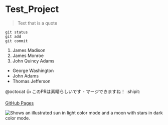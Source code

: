 # Test_Project
> Text that is a quote


```
git status
git add
git commit
```


1. James Madison
2. James Monroe
3. John Quincy Adams

- George Washington
- John Adams
- Thomas Jefferson

@octocat :+1: このPRは素晴らしいです - マージできますね！ :shipit:

[GitHub Pages](https://pages.github.com/)

<picture>
  <source media="(prefers-color-scheme: dark)" srcset="https://user-images.githubusercontent.com/25423296/163456776-7f95b81a-f1ed-45f7-b7ab-8fa810d529fa.png">
  <source media="(prefers-color-scheme: light)" srcset="https://user-images.githubusercontent.com/25423296/163456779-a8556205-d0a5-45e2-ac17-42d089e3c3f8.png">
  <img alt="Shows an illustrated sun in light color mode and a moon with stars in dark color mode." src="https://user-images.githubusercontent.com/25423296/163456779-a8556205-d0a5-45e2-ac17-42d089e3c3f8.png">
</picture>
